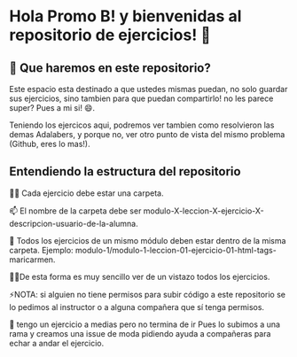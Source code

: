 
# Hola Promo B! y bienvenidas al repositorio de ejercicios! 👋


## 🚀 Que haremos en este repositorio?

Este espacio esta destinado a que ustedes mismas puedan, no solo guardar sus ejercicios, sino tambien para que puedan compartirlo! no les parece super? Pues a mi si! 😄.

Teniendo los ejercicos aqui, podremos ver tambien como resolvieron las demas Adalabers, y porque no, ver otro punto de vista del mismo problema (Github, eres lo mas!).




## Entendiendo la estructura del repositorio

👩‍💻 Cada ejercicio debe estar una carpeta.

📫 El nombre de la carpeta debe ser modulo-X-leccion-X-ejercicio-X-descripcion-usuario-de-la-alumna.

🧠 Todos los ejercicios de un mismo módulo deben estar dentro de la misma carpeta.
Ejemplo: modulo-1/modulo-1-leccion-01-ejercicio-01-html-tags-maricarmen.

👯‍♀️De esta forma es muy sencillo ver de un vistazo todos los ejercicios.

⚡️NOTA: si alguien no tiene permisos para subir código a este repositorio se lo pedimos al instructor o a alguna compañera que sí tenga permisos.


🤔 tengo un ejercicio a medias pero no termina de ir 
Pues lo subimos a una rama y creamos una issue de moda pidiendo ayuda a compañeras para echar a andar el ejercicio.
